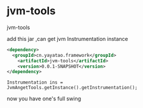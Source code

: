 # jvm-tools
jvm-tools  

add this jar ,can get  jvm  Instrumentation  instance 
```xml
<dependency>
  <groupId>cn.yayatao.framework</groupId>
	<artifactId>jvm-tools</artifactId>
	<version>0.0.1-SNAPSHOT</version>
</dependency>
```

```
Instrumentation ins = JvmAngetTools.getInstance().getInstrumentation();
```

now you have one's full swing 
